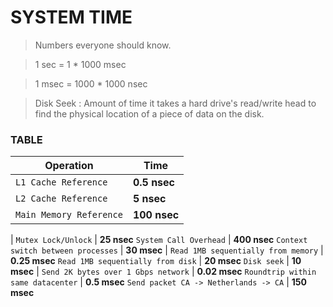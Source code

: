 # SYSTEM TIME


> Numbers everyone should know.

> 1 sec = 1 * 1000 msec

> 1 msec = 1000 * 1000 nsec

> Disk Seek : Amount of time it takes a hard
drive's read/write head to find the physical location of a piece of data on the disk.

### TABLE


Operation | Time
--- | ---
`L1 Cache Reference` | **0.5 nsec**
`L2 Cache Reference` | **5 nsec**
`Main Memory Reference` | **100 nsec**
|
`Mutex Lock/Unlock` | **25 nsec**
`System Call Overhead` | **400 nsec**
`Context switch between processes` | **30 msec**
|
`Read 1MB sequentially from memory` | **0.25 msec**
`Read 1MB sequentially from disk` | **20 msec**
`Disk seek` | **10 msec**
|
`Send 2K bytes over 1 Gbps network` | **0.02 msec**
`Roundtrip within same datacenter` | **0.5 msec**
`Send packet CA -> Netherlands -> CA` | **150 msec**


